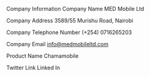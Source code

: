 Company Information
Company Name
MED Mobile Ltd

Company Address
3589/55 Murishu Road, Nairobi

Company Telephone Number
(+254) 0716265203

Company Email
info@medmobileltd.com

Product Name
Chamamobile

Twitter Link
 Linked In

